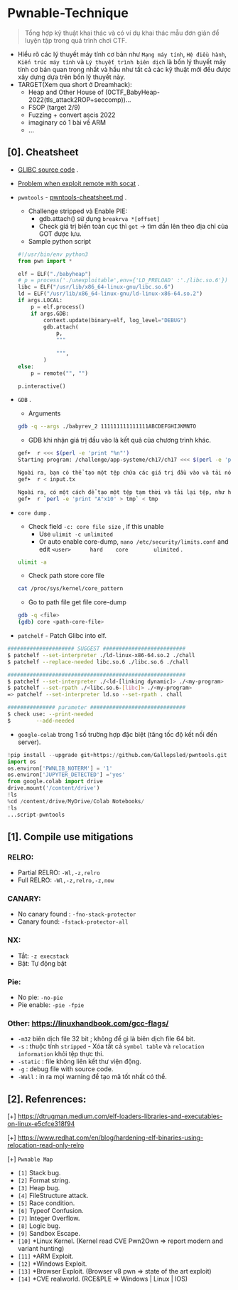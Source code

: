 # Pwnable-Technique

> Tổng hợp kỹ thuật khai thác và có ví dụ khai thác mẫu đơn giản để luyện tập trong quá trình chơi CTF.

- Hiểu rõ các lý thuyết máy tính cơ bản như `Mạng máy tính`, `Hệ điều hành`, `Kiến trúc máy tính` và `Lý thuyết trình biên dịch` là bốn lý thuyết máy tính cơ bản quan trọng nhất 
và hầu như tất cả các kỹ thuật mới đều được xây dựng dựa trên bốn lý thuyết này.
- TARGET(Xem qua short ở Dreamhack):
   * Heap and Other House of (0CTF_BabyHeap-2022(tls_attack2ROP+seccomp))...
   * FSOP (target 2/9)
   * Fuzzing + convert ascis 2022
   * imaginary có 1 bài về ARM
   * ...
## [0]. Cheatsheet

- [GLIBC source code](https://elixir.bootlin.com/glibc/glibc-2.23/source) .
- [Problem when exploit remote with socat](https://ir0nstone.gitbook.io/notes/types/stack/exploiting-over-sockets/socat) .

- `pwntools` - [pwntools-cheatsheet.md](https://gist.github.com/anvbis/64907e4f90974c4bdd930baeb705dedf) .
    * Challenge stripped và Enable PIE:
        + gdb.attach() sử dụng `breakrva *[offset]`
        + Check giá trị biến toàn cục thì `got` -> tìm dần lên theo địa chỉ của GOT được lưu.
    * Sample python script
    ```python
    #!/usr/bin/env python3
    from pwn import *

    elf = ELF("./babyheap")
    # p = process('./unexploitable',env={'LD_PRELOAD' :'./libc.so.6'}) 
    libc = ELF("/usr/lib/x86_64-linux-gnu/libc.so.6")
    ld = ELF("/usr/lib/x86_64-linux-gnu/ld-linux-x86-64.so.2")
    if args.LOCAL:
        p = elf.process()
        if args.GDB:
            context.update(binary=elf, log_level="DEBUG")
            gdb.attach(
                p,
                """
                
                """,
            )
    else:
        p = remote("", "")

    p.interactive()
    ```

- `GDB` .
    * Arguments
    ```bash
    gdb -q --args ./babyrev_2 111111111111111ABCDEFGHIJKMNTO
    ```
    * GDB khi nhận giá trị đầu vào là kết quả của chương trình khác.
    ```bash
    gef➤  r <<< $(perl -e 'print "%n"')
    Starting program: /challenge/app-systeme/ch17/ch17 <<< $(perl -e 'print "%n"')

    Ngoài ra, bạn có thể tạo một tệp chứa các giá trị đầu vào và tải nó khi chương trình được chạy.
    gef➤  r < input.tx

    Ngoài ra, có một cách để tạo một tệp tạm thời và tải lại tệp, như hình dưới đây, nhưng nó không chắc sẽ được sử dụng.
    gef➤  r `perl -e 'print "A"x10' > tmp` < tmp
    ```

- `core dump` .

    * Check field `-c: core file size` , if this unable
        + Use `ulimit -c unlimited`
        + Or auto enable core-dump, `nano /etc/security/limits.conf` and edit `<user>      hard    core        ulimited` .
    ```bash
    ulimit -a
    ```
    
    * Check path store core file
    ```bash
    cat /proc/sys/kernel/core_pattern
    ```

    * Go to path file get file core-dump

    ```bash
    gdb -q <file>
    (gdb) core <path-core-file>
    ```

- `patchelf` - Patch Glibc into elf.
```bash
##################### SUGGEST ##########################
$ patchelf --set-interpreter ./ld-linux-x86-64.so.2 ./chall
$ patchelf --replace-needed libc.so.6 ./libc.so.6 ./chall

########################################################
$ patchelf --set-interpreter ./<ld-[linking dynamic]> ./<my-program>
$ patchelf --set-rpath ./<libc.so.6-[libc]> ./<my-program>
=> patchelf --set-interpreter ld.so --set-rpath . chall

############### parameter ############################## 
$ check use: --print-needed
$        --add-needed
```

- `google-colab` trong 1 số trường hợp đặc biệt (tăng tốc độ kết nối đến server).

```python
!pip install --upgrade git+https://github.com/Gallopsled/pwntools.git
import os
os.environ['PWNLIB_NOTERM'] = '1'
os.environ['JUPYTER_DETECTED'] ='yes'
from google.colab import drive
drive.mount('/content/drive')
!ls
%cd /content/drive/MyDrive/Colab Notebooks/
!ls
...script-pwntools
```

## [1]. Compile use mitigations
 
### RELRO:
- Partial RELRO: `-Wl,-z,relro`
- Full RELRO: `-Wl,-z,relro,-z,now`

### CANARY:
- No canary found : `-fno-stack-protector`
- Canary found: `-fstack-protector-all`

### NX: 
- Tắt: `-z execstack`
- Bật: Tự động bật

### Pie:
- No pie: `-no-pie`
- Pie enable: `-pie -fpie`

### Other: https://linuxhandbook.com/gcc-flags/
- `-m32` biên dịch file 32 bit ; không để gì là biên dịch file 64 bit.
- `-s` : thuộc tính `stripped` - Xóa tất cả `symbol table` và `relocation information` khỏi tệp thực thi.
- `-static` : file không liên kết thư viện động.
- `-g` : debug file with source code.
- `-Wall` : in ra mọi warning để tạo mã tốt nhất có thể.

## [2]. Refenrences:

[+] https://dtrugman.medium.com/elf-loaders-libraries-and-executables-on-linux-e5cfce318f94

[+] https://www.redhat.com/en/blog/hardening-elf-binaries-using-relocation-read-only-relro

[+] `Pwnable Map`
   * `[1]` Stack bug.
   * `[2]` Format string.
   * `[3]` Heap bug.
   * `[4]` FileStructure attack.
   * `[5]` Race condition.
   * `[6]` Typeof Confusion.
   * `[7]` Integer Overflow.
   * `[8]` Logic bug.
   * `[9]` Sandbox Escape.
   * `[10]` *Linux Kernel. (Kernel read CVE Pwn2Own => report modern and variant hunting)
   * `[11]` *ARM Exploit.
   * `[12]` *Windows Exploit.
   * `[13]` *Browser Exploit. (Browser v8 pwn => state of the art exploit)
   * `[14]` *CVE realworld. (RCE&PLE => Windows | Linux | IOS)
